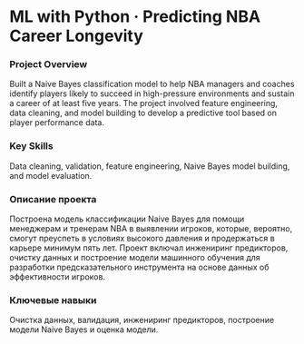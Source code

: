 # ML with Python · Predicting NBA Career Longevity

### Project Overview
Built a Naive Bayes classification model to help NBA managers and coaches identify players likely to succeed in high-pressure environments and sustain a career of at least five years. The project involved feature engineering, data cleaning, and model building to develop a predictive tool based on player performance data.

### Key Skills
Data cleaning, validation, feature engineering, Naive Bayes model building, and model evaluation.

### Описание проекта
Построена модель классификации Naive Bayes для помощи менеджерам и тренерам NBA в выявлении игроков, которые, вероятно, смогут преуспеть в условиях высокого давления и продержаться в карьере минимум пять лет. Проект включал инжениринг предикторов, очистку данных и построение модели машинного обучения для разработки предсказательного инструмента на основе данных об эффективности игроков.

### Ключевые навыки
Очистка данных, валидация, инжениринг предикторов, построение модели Naive Bayes и оценка модели.
